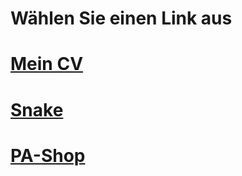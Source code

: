 # Wählen Sie einen Link aus
# [Mein CV](https://gianniemann.github.io/cv/index.html)
# [Snake](https://gianniemann.github.io/snake/snake.html)
# [PA-Shop](https://gianniemann.github.io/pa-shop/index.html)
